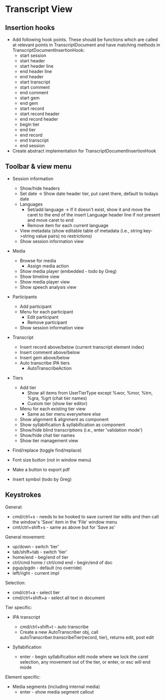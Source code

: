 # Transcript View

## Insertion hooks

 - Add following hook points.  These should be functions which are called at relevant points
in TranscriptDocument and have matching methods in TranscriptDocumentInsertionHook:
    - start session
    - start header
    - start header line
    - end header line
    - end header
    - start transcript
    - start comment
    - end comment
    - start gem
    - end gem
    - start record
    - start record header
    - end record header
    - begin tier
    - end tier
    - end record
    - end transcript
    - end session
  - Create abstract implementation for TranscriptDocumentInsertionHook

## Toolbar & view menu

 - Session information
   - Show/hide headers
   - Set date -> Show date header tier, put caret there, default to todays date
   - Languages
     - Set/add language -> If it doesn't exist, show it and move the caret to the end of the insert Language header line if not present and move caret to end 
     - Remove item for each current language
   - View metadata (show editable table of metadata (i.e., string key->string value pairs) no restrictions)
   - Show session information view

 - Media
   - Browse for media
     - Assign media action
   - Show media player (embedded - todo by Greg)
   - Show timeline view
   - Show media player view
   - Show speech analysis view

 - Participants
   - Add participant
   - Menu for each participant
     - Edit participant
     - Remove participant
   - Show session information view

 - Transcript
   - Insert record above/below (current transcript element index)
   - Insert comment above/below
   - Insert gem above/below
   - Auto transcribe IPA tiers
     - AutoTranscribeAction

 - Tiers
   - Add tier
     - Show all items from UserTierType except %wor, %mor, %trn, %gra, %grt (chat tier names)
     - Custom tier (show tier editor)
   - Menu for each existing tier view
     - Same as tier menu everywhere else
   - Show alignment & alignment as component
   - Show syllabification & syllabification as component
   - Show/hide blind transcriptions (i.e., enter 'validation mode')
   - Show/hide chat tier names
   - Show tier management view

 - Find/replace (toggle find/replace)

 - Font size button (not in window menu)

 - Make a button to export pdf 

 - Insert symbol (todo by Greg)


## Keystrokes

General:
 - cmd/ctrl+s - needs to be hooked to save current tier edits and then call the window's 'Save' item in the 'File' window menu
 - cmt/ctrl+shift+s - same as above but for 'Save as'

General movement:
 - up/down - switch 'tier'
 - tab/shift+tab - switch 'tier'
 - home/end - beg/end of tier
 - ctrl/cmd home / ctrl/cmd end - begin/end of doc
 - pgup/pgdn - default (no override)
 - left/right - current impl

Selection:
 - cmd/ctrl+a - select tier
 - cmd/ctrl+shift+a - select all text in document

Tier specific:

 - IPA transcript
   - cmd/ctrl+shift+t - auto transcribe
   - Create a new AutoTranscriber obj, call autoTranscriber.transcribeTier(record, tier), returns edit, post edit

 - Syllabification
   - enter - begin syllabification edit mode where we lock the caret selection, any movement out of the tier, or enter, or esc will end mode

Element specific:

 - Media segments (including internal media)
   - enter - show media segment callout
